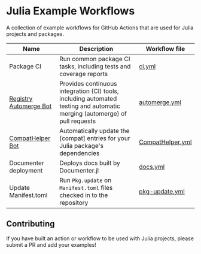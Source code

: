 # Julia Example Workflows

A collection of example workflows for GitHub Actions that are used for Julia projects and packages.

| Name | Description | Workflow file |
| --- | --- | --- |
| Package CI | Run common package CI tasks, including tests and coverage reports | [ci.yml](https://github.com/invenia/PkgTemplates.jl/blob/master/test/fixtures/DocumenterGitHubActions/.github/workflows/ci.yml) |
| [Registry Automerge Bot](https://github.com/JuliaRegistries/RegistryCI.jl) | Provides continuous integration (CI) tools, including automated testing and automatic merging (automerge) of pull requests |  [automerge.yml](https://github.com/JuliaRegistries/General/blob/master/.github/workflows/automerge.yml)
| [CompatHelper Bot](https://github.com/bcbi/CompatHelper.jl) | Automatically update the [compat] entries for your Julia package's dependencies | [CompatHelper.yml](https://github.com/bcbi/CompatHelper.jl/blob/master/.github/workflows/CompatHelper.yml)
| Documenter deployment | Deploys docs built by Documenter.jl | [docs.yml](https://github.com/fredrikekre/Literate.jl/blob/master/.github/workflows/docs.yml)
| Update Manifest.toml | Run `Pkg.update` on `Manifest.toml` files checked in to the repository | [pkg-update.yml](https://github.com/tkf/Kaleido.jl/blob/master/.github/workflows/pkg-update.yml)

## Contributing

If you have built an action or workflow to be used with Julia projects, please submit a PR and add your examples!
